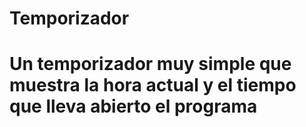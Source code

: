 # Temporizador
<H1>Un temporizador muy simple que muestra la hora actual y el tiempo que lleva abierto el programa</H1>
